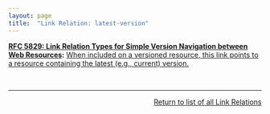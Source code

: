 ```yaml
---
layout: page
title:  "Link Relation: latest-version"
---
```


**[RFC 5829: Link Relation Types for Simple Version Navigation between Web Resources](/specs/IETF/RFC/5829 "This specification defines a set of link relation types that may be used on Web resources for navigation between a resource and other resources related to version control, such as past versions and working copies."):** [When included on a versioned resource, this link points to a resource containing the latest (e.g., current) version.](http://tools.ietf.org/html/rfc5829#section-3.2)

<br/>
<hr/>

<p style="text-align: right"><a href="../link-relations">Return to list of all Link Relations</a></p>